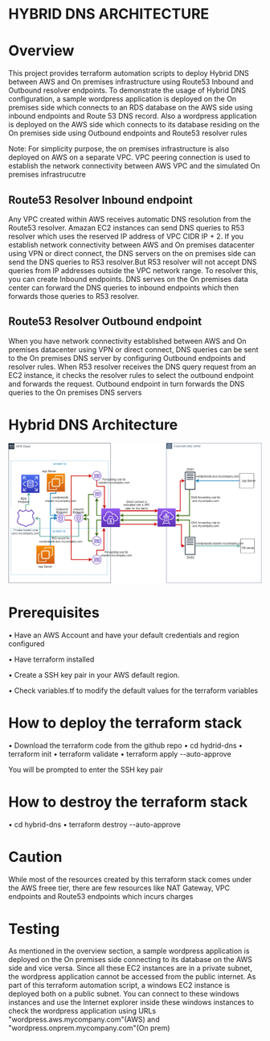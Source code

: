 # HYBRID DNS ARCHITECTURE
# Overview
This project provides terraform automation scripts to deploy Hybrid DNS between AWS and On premises infrastructure using Route53 Inbound and Outbound resolver endpoints. 
To demonstrate the usage of Hybrid DNS configuration, a sample wordpress application is deployed on the On premises side which connects to an RDS database on the AWS side using inbound endpoints and Route 53 DNS record. Also a wordpress application is deployed on the AWS side which connects to its database residing on the On premises side using Outbound endpoints and Route53 resolver rules

Note:
For simplicity purpose, the on premises infrastructure is also deployed on AWS on a separate VPC. VPC peering connection is used to establish the network connectivity between AWS VPC and the simulated On premises infrastrucutre

## Route53 Resolver Inbound endpoint
Any VPC created within AWS receives automatic DNS resolution from the Route53 resolver. Amazan EC2 instances can send DNS queries to R53 resolver which uses the reserved IP address of VPC CIDR IP + 2. If you establish network connectivity between AWS and On premises datacenter using VPN or direct connect, the DNS servers on the on premises side can send the DNS queries to R53 resolver.But R53 resolver will not accept DNS queries from IP addresses outside the VPC network range. To resolver this, you can create Inbound endpoints. DNS serves on the On premises data center can forward the DNS queries to inbound endpoints which then forwards those queries to R53 resolver. 

## Route53 Resolver Outbound endpoint
When you have network connectivity established between AWS and On premises datacenter using VPN or direct connect, DNS queries can be sent to the On premises DNS server by configuring Outbound endpoints and resolver rules. When R53 resolver receives the DNS query request from an EC2 instance, it checks the resolver rules to select the outbound endpoint and forwards the request. Outbound endpoint in turn forwards the DNS queries to the On premises DNS servers

# Hybrid DNS Architecture

![alt text](https://github.com/maniaccet2002/hybrid-dns/blob/master/Hybrid%20DNS%20architecture.png)


# Prerequisites
•	Have an AWS Account and have your default credentials and region configured

•	Have terraform installed

•	Create a SSH key pair in your AWS default region.

•	Check variables.tf to modify the default values for the terraform variables


# How to deploy the terraform stack
•	Download the terraform code from the github repo
•	cd hydrid-dns
•	terraform init
•	terraform validate
•	terraform apply --auto-approve


You will be prompted to enter the SSH key pair

# How to destroy the terraform stack
•	cd hybrid-dns
•	terraform destroy --auto-approve


# Caution
While most of the resources created by this terraform stack comes under the AWS freee tier, there are few resources like NAT Gateway, VPC endpoints and Route53 endpoints which incurs charges

# Testing 
As mentioned in the overview section, a sample wordpress application is deployed on the On premises side connecting to its database on the AWS side and vice versa. Since all these EC2 instances are in a private subnet, the wordpress application cannot be accessed from the public internet. As part of this terraform automation script, a windows EC2 instance is deployed both on a public subnet. You can connect to these windows instances and use the Internet explorer inside these windows instances to check the wordpress application using URLs "wordpress.aws.mycompany.com"(AWS) and "wordpress.onprem.mycompany.com"(On prem)

